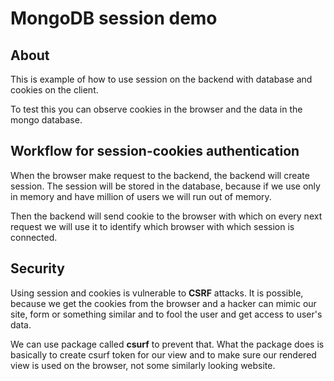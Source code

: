 # MongoDB session demo

## About

This is example of how to use session on the backend with database and cookies on the client.

To test this you can observe cookies in the browser and the data in the mongo database.

## Workflow for session-cookies authentication

When the browser make request to the backend, the backend will create session. The session will be stored in the database, because if we use only in memory and have million of users we will run out of memory.

Then the backend will send cookie to the browser with which on every next request we will use it to identify which browser with which session is connected.

## Security

Using session and cookies is vulnerable to **CSRF** attacks. It is possible, because we get the cookies from the browser and a hacker can mimic our site, form or something similar and to fool the user and get access to user's data.

We can use package called **csurf** to prevent that. What the package does is basically to create csurf token for our view and to make sure our rendered view is used on the browser, not some similarly looking website.
